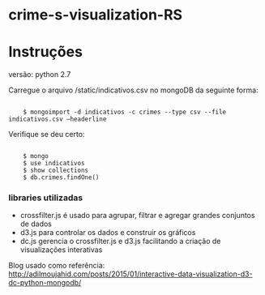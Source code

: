 # crime-s-visualization-RS

# Instruções

versão: python 2.7

Carregue o arquivo /static/indicativos.csv no mongoDB da seguinte forma:

```{r, engine='bash', count_lines}

    $ mongoimport -d indicativos -c crimes --type csv --file indicativos.csv —headerline
```

Verifique se deu certo:

```{r, engine='bash', count_lines}

    $ mongo
    $ use indicativos
    $ show collections
    $ db.crimes.findOne()

```
### libraries utilizadas

- crossfilter.js é usado para agrupar, filtrar e agregar grandes conjuntos de dados
- d3.js para controlar os dados e construir os gráficos
- dc.js gerencia o crossfilter.js e d3.js facilitando a criação de visualizações interativas

Blog usado como referência: <http://adilmoujahid.com/posts/2015/01/interactive-data-visualization-d3-dc-python-mongodb/>
